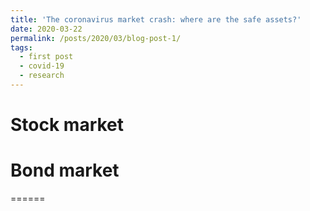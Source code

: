 ```yaml
---
title: 'The coronavirus market crash: where are the safe assets?'
date: 2020-03-22
permalink: /posts/2020/03/blog-post-1/
tags:
  - first post
  - covid-19
  - research
---
```

Stock market
====== 


Bond market
======


======
